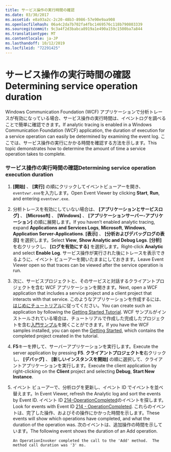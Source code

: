 ```yaml
---
title: サービス操作の実行時間の確認
ms.date: 03/30/2017
ms.assetid: e8a93a2c-2c20-48b3-8986-57e90e9aa908
ms.openlocfilehash: 06a4c2da7b702fa4fbc1469576c118b790803339
ms.sourcegitcommit: 9c3a4f2d3babca8919a1e490a159c1500ba7a844
ms.translationtype: MT
ms.contentlocale: ja-JP
ms.lasthandoff: 10/12/2019
ms.locfileid: "72291425"
---
```

# <a name="determining-service-operation-duration"></a><span data-ttu-id="fbd6d-102">サービス操作の実行時間の確認</span><span class="sxs-lookup"><span data-stu-id="fbd6d-102">Determining service operation duration</span></span>
<span data-ttu-id="fbd6d-103">Windows Communication Foundation (WCF) アプリケーションで分析トレースが有効になっている場合、サービス操作の実行時間は、イベントログを調べることで簡単に確認できます。</span><span class="sxs-lookup"><span data-stu-id="fbd6d-103">If analytic tracing is enabled in a Windows Communication Foundation (WCF) application, the duration of execution for a service operation can easily be determined by examining the event log.</span></span>  <span data-ttu-id="fbd6d-104">ここでは、サービス操作の実行にかかる時間を確認する方法を示します。</span><span class="sxs-lookup"><span data-stu-id="fbd6d-104">This topic demonstrates how to determine the amount of time a service operation takes to complete.</span></span>  
  
### <a name="determining-service-operation-execution-duration"></a><span data-ttu-id="fbd6d-105">サービス操作の実行時間の確認</span><span class="sxs-lookup"><span data-stu-id="fbd6d-105">Determining service operation execution duration</span></span>  
  
1. <span data-ttu-id="fbd6d-106">**[開始]** 、 **[実行]** の順にクリックしてイベントビューアーを開き、`eventvwr.exe`を入力します。</span><span class="sxs-lookup"><span data-stu-id="fbd6d-106">Open Event Viewer by clicking **Start**, **Run**, and entering `eventvwr.exe`.</span></span>  
  
2. <span data-ttu-id="fbd6d-107">分析トレースを有効にしていない場合は、 **[アプリケーションとサービスログ]** 、 **[Microsoft]** 、 **[Windows]** 、 **[アプリケーションサーバー-アプリケーション]** の順に展開します。</span><span class="sxs-lookup"><span data-stu-id="fbd6d-107">If you haven’t enabled analytic tracing, expand **Applications and Services Logs**, **Microsoft**, **Windows**, **Application Server-Applications**.</span></span> <span data-ttu-id="fbd6d-108">**[表示]** 、 **[分析およびデバッグログの表示]** を選択します。</span><span class="sxs-lookup"><span data-stu-id="fbd6d-108">Select **View**, **Show Analytic and Debug Logs**.</span></span> <span data-ttu-id="fbd6d-109">**[分析]** を右クリックし、 **[ログを有効にする]** を選択します。</span><span class="sxs-lookup"><span data-stu-id="fbd6d-109">Right-click **Analytic** and select **Enable Log**.</span></span> <span data-ttu-id="fbd6d-110">サービス操作が実行された後にトレースを表示できるように、イベント ビューアーを開いたままにしておきます。</span><span class="sxs-lookup"><span data-stu-id="fbd6d-110">Leave Event Viewer open so that traces can be viewed after the service operation is run.</span></span>  
  
3. <span data-ttu-id="fbd6d-111">次に、サービスプロジェクトと、そのサービスと対話するクライアントプロジェクトを含む WCF アプリケーションを開きます。</span><span class="sxs-lookup"><span data-stu-id="fbd6d-111">Next, open a WCF application that includes a service project and a client project that interacts with that service.</span></span>  <span data-ttu-id="fbd6d-112">このようなアプリケーションを作成するには、[はじめにチュートリアル](../../getting-started-tutorial.md)に従ってください。</span><span class="sxs-lookup"><span data-stu-id="fbd6d-112">You can create such an application by following the [Getting Started Tutorial](../../getting-started-tutorial.md).</span></span>  <span data-ttu-id="fbd6d-113">WCF サンプルがインストールされている場合は、チュートリアルで作成した完成したプロジェクトを含む[入門サンプル](../../samples/getting-started-sample.md)を開くことができます。</span><span class="sxs-lookup"><span data-stu-id="fbd6d-113">If you have the WCF samples installed, you can open the [Getting Started](../../samples/getting-started-sample.md), which contains the completed project created in the tutorial.</span></span>  
  
4. <span data-ttu-id="fbd6d-114">**F5**キーを押して、サーバーアプリケーションを実行します。</span><span class="sxs-lookup"><span data-stu-id="fbd6d-114">Execute the server application by pressing **F5**.</span></span> <span data-ttu-id="fbd6d-115">**クライアントプロジェクトを**右クリックし、 **[デバッグ]** 、 **[新しいインスタンスを開始]** の順に選択して、クライアントアプリケーションを実行します。</span><span class="sxs-lookup"><span data-stu-id="fbd6d-115">Execute the client application by right-clicking on the **Client** project and selecting **Debug**, **Start New Instance**.</span></span>  
  
5. <span data-ttu-id="fbd6d-116">イベント ビューアーで、分析ログを更新し、イベント ID でイベントを並べ替えます。</span><span class="sxs-lookup"><span data-stu-id="fbd6d-116">In Event Viewer, refresh the Analytic log and sort the events by Event ID.</span></span>  <span data-ttu-id="fbd6d-117">イベント ID [214-OperationCompleted](214-operationcompleted.md)のイベントを探します。</span><span class="sxs-lookup"><span data-stu-id="fbd6d-117">Look for events with Event ID [214 - OperationCompleted](214-operationcompleted.md).</span></span>  <span data-ttu-id="fbd6d-118">これらのイベントは、完了した操作、およびその操作にかかった時間を示します。</span><span class="sxs-lookup"><span data-stu-id="fbd6d-118">These events will show which operations have completed, and what the duration of the operation was.</span></span>  <span data-ttu-id="fbd6d-119">次のイベントは、追加操作の時間を示しています。</span><span class="sxs-lookup"><span data-stu-id="fbd6d-119">The following event shows the duration of an Add operation.</span></span>  
  
    ```output  
    An OperationInvoker completed the call to the 'Add' method.  The method call duration was '3' ms.  
    ```
